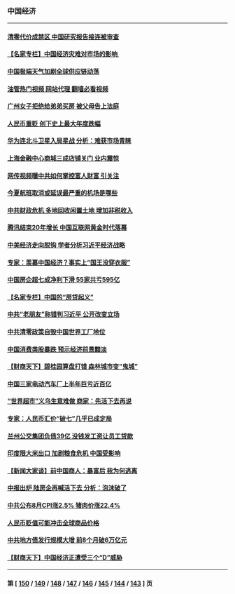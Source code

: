 ### 中国经济
---
#### [清零代价成禁区 中国研究报告接连被审查](../../pages/ncid283/n13823436.md?09130845) 
#### [【名家专栏】中国经济灾难对市场的影响 ](../../pages/ncid283/n13822578.md?09130845) 
#### [中国极端天气加剧全球供应链动荡](../../pages/ncid283/n13823381.md?09130845) 
#### [油管热门视频 网站代理 翻墙必看视频](http://209.222.30.114:81/youtube.html?09130845)
#### [广州女子拒绝给弟弟买房 被父母告上法庭](../../pages/ncid283/n13823195.md?09130845) 
#### [人民币重贬 创下史上最大年度跌幅](../../pages/ncid283/n13823077.md?09130845) 
#### [华为连北斗卫星入局星战 分析：难获市场青睐](../../pages/ncid283/n13822882.md?09130845) 
#### [上海金融中心商城三成店铺关门 业内震惊](../../pages/ncid283/n13822700.md?09130845) 
#### [网传视频曝中共如何掌控富人财富 引关注](../../pages/ncid283/n13822513.md?09130845) 
#### [今夏航班取消或延误最严重的机场是哪些](../../pages/ncid283/n13821193.md?09130845) 
#### [中共财政危机 多地回收闲置土地 增加非税收入](../../pages/ncid283/n13822122.md?09130845) 
#### [腾讯结束20年增长 中国互联网黄金时代落幕](../../pages/ncid283/n13822061.md?09130845) 
#### [中美经济走向脱钩 学者分析习近平经济战略](../../pages/ncid283/n13821985.md?09130845) 
#### [专家：羡慕中国经济？事实上“国王没穿衣服”](../../pages/ncid283/n13821927.md?09130845) 
#### [中国房企超七成净利下滑 55家共亏595亿](../../pages/ncid283/n13821964.md?09130845) 
#### [【名家专栏】中国的“房贷起义”](../../pages/ncid283/n13821748.md?09130845) 
#### [中共“老朋友”称错判习近平 公开改变立场](../../pages/ncid283/n13821789.md?09130845) 
#### [中共清零政策自毁中国世界工厂地位](../../pages/ncid283/n13821524.md?09130845) 
#### [中国消费类股暴跌 预示经济前景黯淡](../../pages/ncid283/n13821437.md?09130845) 
#### [【财商天下】碧桂园算盘打错 森林城市变“鬼城”](../../pages/ncid283/n13821088.md?09130845) 
#### [中国三家电动汽车厂上半年巨亏近百亿](../../pages/ncid283/n13821243.md?09130845) 
#### [“世界超市”义乌生意难做 商家：先活下去再说](../../pages/ncid283/n13821196.md?09130845) 
#### [专家：人民币汇价“破七”几乎已成定局](../../pages/ncid283/n13821198.md?09130845) 
#### [兰州公交集团负债39亿 没钱发工资让员工贷款](../../pages/ncid283/n13821186.md?09130845) 
#### [印度限大米出口 加剧粮食危机 中国受影响](../../pages/ncid283/n13821107.md?09130845) 
#### [【新闻大家谈】前中国商人：暴富后 我为何逃离](../../pages/ncid283/n13820946.md?09130845) 
#### [中报出炉 陆房企再喊活下去 分析：泡沫破了](../../pages/ncid283/n13820895.md?09130845) 
#### [中共公布8月CPI涨2.5% 猪肉价涨22.4%](../../pages/ncid283/n13820659.md?09130845) 
#### [人民币贬值可能冲击全球商品价格](../../pages/ncid283/n13820656.md?09130845) 
#### [中共地方债发行规模大增 前8个月破6万亿元](../../pages/ncid283/n13820660.md?09130845) 
#### [【财商天下】中国经济正遭受三个“D”威胁](../../pages/ncid283/n13820299.md?09130845) 

---
#### 第 [ [150](./150.md?09130845) / [149](./149.md?09130845) / [148](./148.md?09130845) / [147](./147.md?09130845) / [146](./146.md?09130845) / [145](./145.md?09130845) / [144](./144.md?09130845) / [143](./143.md?09130845) ] 页
